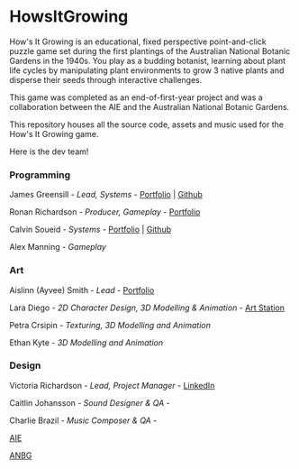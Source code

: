 # HowsItGrowing

How's It Growing is an educational, fixed perspective point-and-click puzzle game set during the first plantings of the Australian National Botanic Gardens in the 1940s. 
You play as a budding botanist, learning about plant life cycles by manipulating plant environments to grow 3 native plants and disperse their seeds through interactive challenges.

This game was completed as an end-of-first-year project and was a collaboration between the AIE and the Australian National Botanic Gardens.

This repository houses all the source code, assets and music used for the How's It Growing game.

Here is the dev team!

### Programming

James Greensill - *Lead, Systems* - [Portfolio](https://www.jamesgreensill.com) | [Github](https://www.github.com/jwrmg)

Ronan Richardson - *Producer, Gameplay* - [Portfolio](https://www.ronanrichardson.com)

Calvin Soueid - *Systems* - [Portfolio](https://calvin.soueid.io) | [Github](https://github.com/BlackxSnow)

Alex Manning - *Gameplay*

### Art
Aislinn (Ayvee) Smith - *Lead* - [Portfolio](https://ayveesmith.com/)

Lara Diego - *2D Character Design, 3D Modelling & Animation* - [Art Station](https://www.artstation.com/loudpigeon)

Petra Crsipin - *Texturing, 3D Modelling and Animation*

Ethan Kyte - *3D Modelling and Animation*

### Design
Victoria Richardson - *Lead, Project Manager* - [LinkedIn](https://www.linkedin.com/in/victoria-richardson-gamedev/)

Caitlin Johansson - *Sound Designer & QA* -

Charlie Brazil - *Music Composer & QA* -

[AIE](https://aie.edu.au/)

[ANBG](https://www.anbg.gov.au/gardens/)




